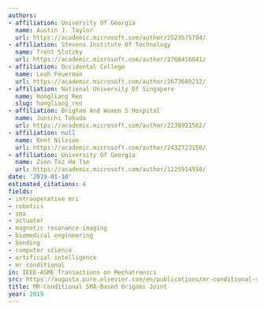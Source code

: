 ```yaml
---
authors:
- affiliation: University Of Georgia
  name: Austin J. Taylor
  url: https://academic.microsoft.com/author/2523575784/
- affiliation: Stevens Institute Of Technology
  name: Trent Slutzky
  url: https://academic.microsoft.com/author/2766416041/
- affiliation: Occidental College
  name: Leah Feuerman
  url: https://academic.microsoft.com/author/2673680212/
- affiliation: National University Of Singapore
  name: Hongliang Ren
  slug: hongliang_ren
- affiliation: Brigham And Women S Hospital
  name: Junichi Tokuda
  url: https://academic.microsoft.com/author/2130921562/
- affiliation: null
  name: Kent Nilsson
  url: https://academic.microsoft.com/author/2432723150/
- affiliation: University Of Georgia
  name: Zion Tsz Ho Tse
  url: https://academic.microsoft.com/author/1225914550/
date: '2019-01-10'
estimated_citations: 4
fields:
- intraoperative mri
- robotics
- sma
- actuator
- magnetic resonance imaging
- biomedical engineering
- bending
- computer science
- artificial intelligence
- mr conditional
in: IEEE-ASME Transactions on Mechatronics
src: https://augusta.pure.elsevier.com/en/publications/mr-conditional-sma-based-origami-joint
title: MR-Conditional SMA-Based Origami Joint
year: 2019
---
```

